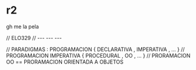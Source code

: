 # r2
gh me la pela


// ELO329
// --- --- ---

// PARADIGMAS : PROGRAMACION { DECLARATIVA , IMPERATIVA , ... }
// PROGRAMACION IMPERATIVA   { PROCEDURAL , OO , ... }
// PRORAMACION OO == PRORAMACION ORIENTADA A OBJETOS







